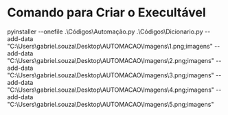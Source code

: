 # Comando para Criar o Execultável

pyinstaller --onefile .\Códigos\Automação.py .\Códigos\Dicionario.py
--add-data "C:\Users\gabriel.souza\Desktop\AUTOMACAO\Imagens\1.png;imagens"
--add-data "C:\Users\gabriel.souza\Desktop\AUTOMACAO\Imagens\2.png;imagens"
--add-data "C:\Users\gabriel.souza\Desktop\AUTOMACAO\Imagens\3.png;imagens"
--add-data "C:\Users\gabriel.souza\Desktop\AUTOMACAO\Imagens\4.png;imagens"
--add-data "C:\Users\gabriel.souza\Desktop\AUTOMACAO\Imagens\5.png;imagens"
